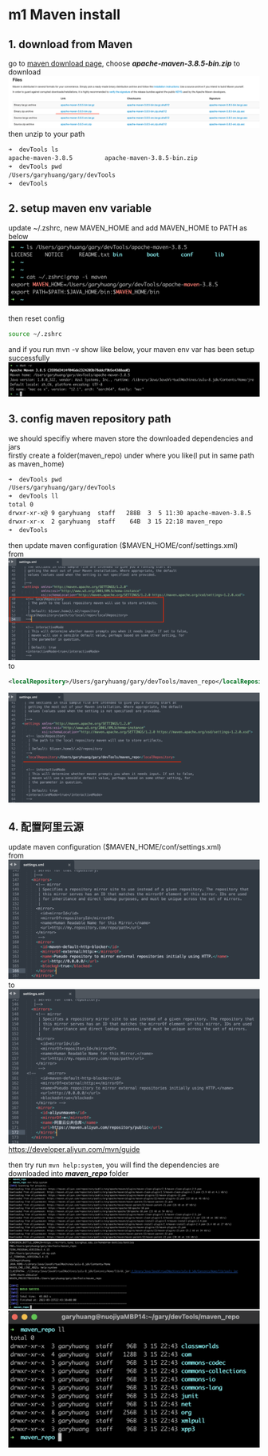 # m1 Maven install

## 1. download from Maven
go to [maven download page](https://maven.apache.org/download.cgi), choose ***apache-maven-3.8.5-bin.zip*** to download  
![download maven](../markdown_source/pic/note_maven_install_1.png)
then unzip to your path  
```bash
➜  devTools ls
apache-maven-3.8.5         apache-maven-3.8.5-bin.zip
➜  devTools pwd                      
/Users/garyhuang/gary/devTools
➜  devTools 
```

## 2. setup maven env variable
update ~/.zshrc, new MAVEN_HOME and add MAVEN_HOME to PATH as below
![update .zshrc](../markdown_source/pic/note_maven_install_2.png)

then reset config
```bash
source ~/.zshrc
```
and if you run mvn -v show like below, your maven env var has been setup successfully
![mvn -v](../markdown_source/pic/note_maven_install_3.png)

## 3. config maven repository path
we should specifiy where maven store the downloaded dependencies and jars  
firstly create a folder(maven_repo) under where you like(I put in same path as maven_home) 
```bash
➜  devTools pwd
/Users/garyhuang/gary/devTools
➜  devTools ll
total 0
drwxr-xr-x@ 9 garyhuang  staff   288B  3  5 11:30 apache-maven-3.8.5
drwxr-xr-x  2 garyhuang  staff    64B  3 15 22:18 maven_repo
➜  devTools
```
then update maven configuration ($MAVEN_HOME/conf/settings.xml)  
from
![before update settings.xml](../markdown_source/pic/note_maven_install_4.png)
to
```xml
<localRepository>/Users/garyhuang/gary/devTools/maven_repo</localRepository>
```
![after update settings.xml](../markdown_source/pic/note_maven_install_5.png)

## 4. 配置阿里云源
update maven configuration ($MAVEN_HOME/conf/settings.xml)  
from
![before update settings.xml](../markdown_source/pic/note_maven_install_6.png)
to  
![after update settings.xml](../markdown_source/pic/note_maven_install_7.png)
https://developer.aliyun.com/mvn/guide  

then try run ```mvn help:system```, you will find the dependencies are downloaded into ***maven_repo*** folder 
![mvn help:system ](../markdown_source/pic/note_maven_install_8.png)
![mvn help:system ](../markdown_source/pic/note_maven_install_9.png)
![check maven_repo](../markdown_source/pic/note_maven_install_10.png)

